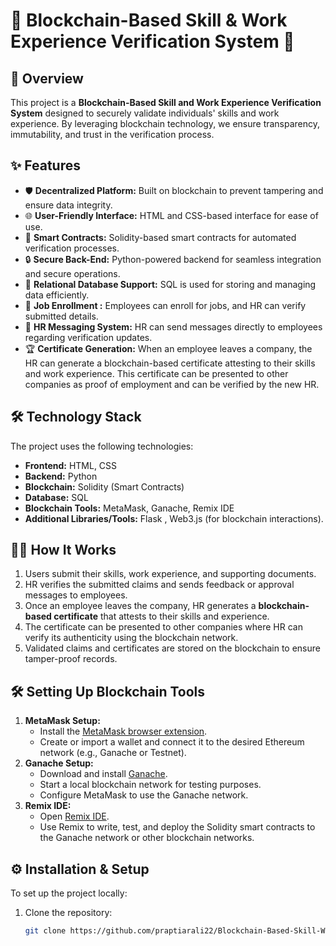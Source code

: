 # 🌟 Blockchain-Based Skill & Work Experience Verification System 🌟

## 🚀 Overview
This project is a **Blockchain-Based Skill and Work Experience Verification System** designed to securely validate individuals' skills and work experience. By leveraging blockchain technology, we ensure transparency, immutability, and trust in the verification process.

## ✨ Features
- 🛡️ **Decentralized Platform:** Built on blockchain to prevent tampering and ensure data integrity.
- 🌐 **User-Friendly Interface:** HTML and CSS-based interface for ease of use.
- 🤖 **Smart Contracts:** Solidity-based smart contracts for automated verification processes.
- 🔒 **Secure Back-End:** Python-powered backend for seamless integration and secure operations.
- 💾 **Relational Database Support:** SQL is used for storing and managing data efficiently.
- 📝 **Job Enrollment :** Employees can enroll for jobs, and HR can verify submitted details.
- 💬 **HR Messaging System:** HR can send messages directly to employees regarding verification updates.
- 🏆 **Certificate Generation:** When an employee leaves a company, the HR can generate a blockchain-based certificate attesting to their skills and work experience. This certificate can be presented to other companies as proof of employment and can be verified by the new HR.


## 🛠️ Technology Stack
The project uses the following technologies:
- **Frontend:** HTML, CSS
- **Backend:** Python
- **Blockchain:** Solidity (Smart Contracts)
- **Database:** SQL
- **Blockchain Tools:** MetaMask, Ganache, Remix IDE
- **Additional Libraries/Tools:** Flask , Web3.js (for blockchain interactions).

## 🧑‍💻 How It Works
1. Users submit their skills, work experience, and supporting documents.
2. HR verifies the submitted claims and sends feedback or approval messages to employees.
3. Once an employee leaves the company, HR generates a **blockchain-based certificate** that attests to their skills and experience.
4. The certificate can be presented to other companies where HR can verify its authenticity using the blockchain network.
5. Validated claims and certificates are stored on the blockchain to ensure tamper-proof records.

## 🛠️ Setting Up Blockchain Tools
1. **MetaMask Setup:**
   - Install the [MetaMask browser extension](https://metamask.io/).
   - Create or import a wallet and connect it to the desired Ethereum network (e.g., Ganache or Testnet).
2. **Ganache Setup:**
   - Download and install [Ganache](https://trufflesuite.com/ganache/).
   - Start a local blockchain network for testing purposes.
   - Configure MetaMask to use the Ganache network.
3. **Remix IDE:**
   - Open [Remix IDE](https://remix.ethereum.org/).
   - Use Remix to write, test, and deploy the Solidity smart contracts to the Ganache network or other blockchain networks.

## ⚙️ Installation & Setup
To set up the project locally:
1. Clone the repository:
   ```bash
   git clone https://github.com/praptiarali22/Blockchain-Based-Skill-Work-Experience-Verification-System.git


